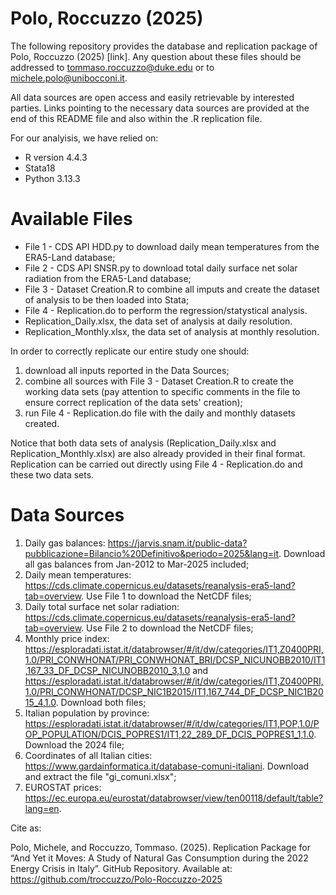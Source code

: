 # Polo, Roccuzzo (2025)
The following repository provides the database and replication package of Polo, Roccuzzo (2025) [link]. 
Any question about these files should be addressed to tommaso.roccuzzo@duke.edu or to michele.polo@unibocconi.it.

All data sources are open access and easily retrievable by interested parties. Links pointing to the necessary data sources are provided at the end of this README file and also within the .R replication file.

For our analyisis, we have relied on:
- R version 4.4.3
- Stata18
- Python 3.13.3


# Available Files
- File 1 - CDS API HDD.py to download daily mean temperatures from the ERA5-Land database;
- File 2 - CDS API SNSR.py to download total daily surface net solar radiation from the ERA5-Land database;
- File 3 - Dataset Creation.R to combine all imputs and create the dataset of analysis to be then loaded into Stata;
- File 4 - Replication.do to perform the regression/statystical analysis.
- Replication_Daily.xlsx, the data set of analysis at daily resolution.
- Replication_Monthly.xlsx, the data set of analysis at monthly resolution.


In order to correctly replicate our entire study one should:
1) download all inputs reported in the Data Sources;
2) combine all sources with File 3 - Dataset Creation.R to create the working data sets (pay attention to specific comments in the file to ensure correct replication of the data sets' creation);
3) run File 4 - Replication.do file with the daily and monthly datasets created.


Notice that both data sets of analysis (Replication_Daily.xlsx and Replication_Monthly.xlsx) are also already provided in their final format. Replication can be carried out directly using File 4 - Replication.do and these two data sets.

# Data Sources
1) Daily gas balances: https://jarvis.snam.it/public-data?pubblicazione=Bilancio%20Definitivo&periodo=2025&lang=it. Download all gas balances from Jan-2012 to Mar-2025 included;
2) Daily mean temperatures: https://cds.climate.copernicus.eu/datasets/reanalysis-era5-land?tab=overview. Use File 1 to download the NetCDF files;
3) Daily total surface net solar radiation: https://cds.climate.copernicus.eu/datasets/reanalysis-era5-land?tab=overview. Use File 2 to download the NetCDF files;
4) Monthly price index: https://esploradati.istat.it/databrowser/#/it/dw/categories/IT1,Z0400PRI,1.0/PRI_CONWHONAT/PRI_CONWHONAT_BRI/DCSP_NICUNOBB2010/IT1,167_33_DF_DCSP_NICUNOBB2010_3,1.0 and https://esploradati.istat.it/databrowser/#/it/dw/categories/IT1,Z0400PRI,1.0/PRI_CONWHONAT/DCSP_NIC1B2015/IT1,167_744_DF_DCSP_NIC1B2015_4,1.0. Download both files;
5) Italian population by province: https://esploradati.istat.it/databrowser/#/it/dw/categories/IT1,POP,1.0/POP_POPULATION/DCIS_POPRES1/IT1,22_289_DF_DCIS_POPRES1_1,1.0. Download the 2024 file;
6) Coordinates of all Italian cities: https://www.gardainformatica.it/database-comuni-italiani. Download and extract the file "gi_comuni.xlsx";
7) EUROSTAT prices: https://ec.europa.eu/eurostat/databrowser/view/ten00118/default/table?lang=en.

Cite as:

Polo, Michele, and Roccuzzo, Tommaso. (2025). Replication Package for “And Yet it Moves: A Study of Natural Gas Consumption during the 2022 Energy Crisis in Italy”. GitHub Repository. Available at: https://github.com/troccuzzo/Polo-Roccuzzo-2025



